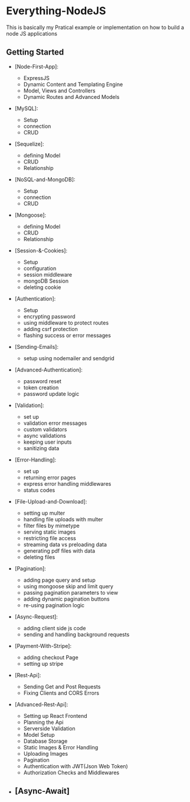 # Everything-NodeJS

This is basically my Pratical example or implementation on how to build a node JS applications

## Getting Started

- [Node-First-App]:

  - ExpressJS
  - Dynamic Content and Templating Engine
  - Model, Views and Controllers
  - Dynamic Routes and Advanced Models

- [MySQL]:

  - Setup
  - connection
  - CRUD

- [Sequelize]:

  - defining Model
  - CRUD
  - Relationship

- [NoSQL-and-MongoDB]:

  - Setup
  - connection
  - CRUD

- [Mongoose]:

  - defining Model
  - CRUD
  - Relationship

- [Session-&-Cookies]:

  - Setup
  - configuration
  - session middleware
  - mongoDB Session
  - deleting cookie

- [Authentication]:

  - Setup
  - encrypting password
  - using middleware to protect routes
  - adding csrf protection
  - flashing success or error messages

- [Sending-Emails]:

  - setup using nodemailer and sendgrid

- [Advanced-Authentication]:

  - password reset
  - token creation
  - password update logic

- [Validation]:
  - set up
  - validation error messages
  - custom validators
  - async validations
  - keeping user inputs
  - sanitizing data

- [Error-Handling]:
  - set up
  - returning error pages
  - express error handling middlewares
  - status codes

- [File-Upload-and-Download]:
  - setting up multer
  - handling file uploads with multer
  - filter files by mimetype
  - serving static images
  - restricting file access
  - streaming data vs preloading data
  - generating pdf files with data
  - deleting files

- [Pagination]:
  - adding page query and setup
  - using mongoose skip and limit query
  - passing pagination parameters to view
  - adding dynamic pagination buttons
  - re-using pagination logic

- [Async-Request]:
  - adding client side js code
  - sending and handling background requests

- [Payment-With-Stripe]:
  - adding checkout Page
  - setting up stripe

- [Rest-Api]:
  - Sending Get and Post Requests
  - Fixing Clients and CORS Errors

- [Advanced-Rest-Api]:
  - Setting up React Frontend
  - Planning the Api
  - Serverside Validation
  - Model Setup
  - Database Storage
  - Static Images & Error Handling
  - Uploading Images
  - Pagination
  - Authentication with JWT(Json Web Token)
  - Authorization Checks and Middlewares

- [Async-Await]
  - 

